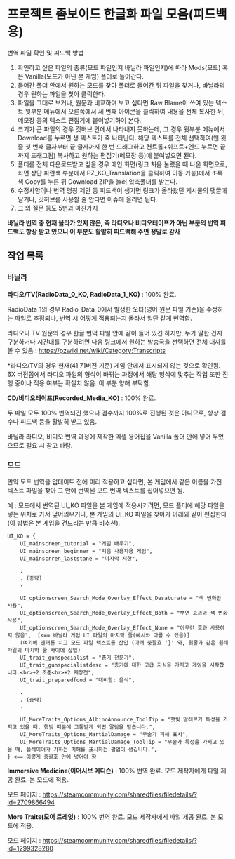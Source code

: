 # 프로젝트 좀보이드 한글화 파일 모음(피드백용)

번역 파일 확인 및 피드백 방법

1. 확인하고 싶은 파일의 종류(모드 파일인지 바닐라 파일인지)에 따라 Mods(모드) 혹은 Vanilla(모드가 아닌 본 게임) 폴더로 들어간다.
2. 들어간 폴더 안에서 원하는 모드를 찾아 폴더로 들어간 뒤 파일을 찾거나, 바닐라의 경우 원하는 파일을 찾아 클릭한다.
3. 파일을 그대로 보거나, 원문과 비교하며 보고 싶다면 Raw Blame이 쓰여 있는 텍스트 윗부분 메뉴에서 오른쪽에서 세 번째 아이콘을 클릭하여 내용을 전체 복사한 뒤, 메모장 등의 텍스트 편집기에 붙여넣기하여 본다.
4. 크기가 큰 파일의 경우 깃허브 안에서 나타내지 못하는데, 그 경우 윗부분 메뉴에서 Download를 누르면 생 텍스트가 죽 나타난다. 해당 텍스트를 전체 선택하여(맨 윗 줄 첫 번째 글자부터 끝 글자까지 한 번 드래그하고 컨트롤+쉬프트+엔드 누르면 끝까지 드래그됨) 복사하고 원하는 편집기(메모장 등)에 붙여넣으면 된다.
5. 폴더를 전체 다운로드받고 싶을 경우 메인 화면(링크 처음 눌렀을 때 나온 화면으로, 화면 상단 파란색 부분에서 PZ_KO_Translation을 클릭하여 이동 가능)에서 초록색 Copy를 누른 뒤 Download ZIP을 눌러 압축폴더를 받는다.
6. 수정사항이나 번역 명칭 제안 등 피드백이 생기면 링크가 올라왔던 게시물의 댓글에 달거나, 깃허브를 사용할 줄 안다면 이슈에 올리면 된다.
7. 그 외 질문 등도 5번과 마찬가지

**바닐라 번역 중 현재 올라가 있지 않은, 즉 라디오나 비디오테이프가 아닌 부분의 번역 피드백도 항상 받고 있으니 이 부분도 활발히 피드백해 주면 정말로 감사**

## 작업 목록

### 바닐라

**라디오/TV(RadioData_0_KO, RadioData_1_KO)** : 100% 완료.

RadioData_1의 경우 Radio_Data_0에서 발생한 오타(영어 원문 파일 기준)을 수정하는 파일로 추정되나, 번역 시 어떻게 적용되는지 몰라서 일단 같게 번역함.

라디오나 TV 원문의 경우 한글 번역 파일 안에 같이 들어 있긴 하지만, 누가 말한 건지 구분하거나 시간대를 구분하려면 다음 링크에서 원하는 방송국을 선택하면 전체 대사를 볼 수 있음 : https://pzwiki.net/wiki/Category:Transcripts

*라디오/TV의 경우 현재(41.71버전 기준) 게임 안에서 표시되지 않는 것으로 확인됨. 6X 버전쯤에서 라디오 파일의 형식이 바뀌는 과정에서 해당 형식에 맞추는 작업 또한 진행 중이나 적용 여부는 확실치 않음. 이 부분 양해 부탁함.

**CD/비디오테이프(Recorded_Media_KO)** : 100% 완료.

두 파일 모두 100% 번역되긴 했으나 검수까지 100%로 진행된 것은 아니므로, 항상 검수나 피드백 등을 활발히 받고 있음.

바닐라 라디오, 비디오 번역 과정에 제작한 엑셀 용어집을 Vanilla 폴더 안에 넣어 두었으므로 필요 시 참고 바람.

### 모드

만약 모드 번역을 업데이트 전에 미리 적용하고 싶다면, 본 게임에서 같은 이름을 가진 텍스트 파일을 찾아 그 안에 번역된 모드 번역 텍스트를 집어넣으면 됨.

예 : 모드에서 번역된 UI_KO 파일을 본 게임에 적용시키려면, 모드 폴더에 해당 파일을 넣는 위치로 가서 덮어씌우거나, 본 게임의 UI_KO 파일을 찾아가 아래와 같이 편집한다(이 방법은 본 게임을 건드리는 만큼 비추천).
```
UI_KO = {
    UI_mainscreen_tutorial = "게임 배우기",
    UI_mainscreen_beginner = "처음 사용자용 게임",
    UI_mainscrren_laststane = "마지막 저항",
    
    .
    . (중략)
    .
    
    UI_optionscreen_Search_Mode_Overlay_Effect_Desaturate = "색 변화만 사용",
    UI_optionscreen_Search_Mode_Overlay_Effect_Both = "뿌연 효과와 색 변화 사용",
    UI_optionscreen_Search_Mode_Overlay_Effect_None = "아무런 효과 사용하지 않음",  [<== 바닐라 게임 UI 파일의 마지막 줄(예시와 다를 수 있음)]
    (여기에 엔터를 치고 모드 파일 텍스트를 삽입 (아래 중괄호 '}' 와, 윗줄과 같은 원래 파일의 마지막 줄 사이에 삽입)
    UI_trait_gunspecialist = "총기 전문가",
    UI_trait_gunspecialistdesc = "총기에 대한 고급 지식을 가지고 게임을 시작합니다.<br>+2 조준<br>+2 재장전",
    UI_trait_preparedfood = "대비함: 음식",
    
    .
    . (중략)
    .
    
    UI_MoreTraits_Options_AlbinoAnnounce_ToolTip = "햇빛 알레르기 특성을 가지고 있을 때, 햇빛 때문에 고통받게 되면 알림을 받습니다.",
    UI_MoreTraits_Options_MartialDamage = "무술가 피해 표시",
    UI_MoreTraits_Options_MartialDamage_ToolTip = "무술가 특성을 가지고 있을 때, 플레이어가 가하는 피해를 표시하는 팝업이 생깁니다.",
} <== 이렇게 중괄호 안에 넣어야 함
```
  
**Immersive Medicine(이머시브 메디슨)** : 100% 번역 완료. 모드 제작자에게 파일 제공 완료. 본 모드에 적용.

모드 페이지 : https://steamcommunity.com/sharedfiles/filedetails/?id=2709866494

**More Traits(모어 트레잇)** : 100% 번역 완료. 모드 제작자에게 파일 제공 완료. 본 모드에 적용.

모드 페이지 : https://steamcommunity.com/sharedfiles/filedetails/?id=1299328280

